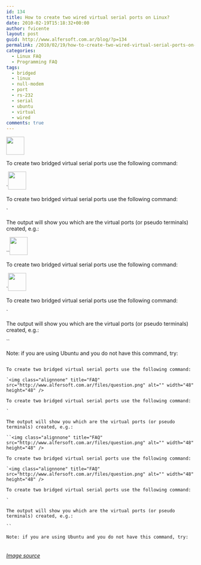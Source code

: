 ```yaml
---
id: 134
title: How to create two wired virtual serial ports on Linux?
date: 2010-02-19T15:18:32+00:00
author: fvicente
layout: post
guid: http://www.alfersoft.com.ar/blog/?p=134
permalink: /2010/02/19/how-to-create-two-wired-virtual-serial-ports-on-linux/
categories:
  - Linux FAQ
  - Programming FAQ
tags:
  - bridged
  - linux
  - null-modem
  - port
  - rs-232
  - serial
  - ubuntu
  - virtual
  - wired
comments: true
---
```

<img class="alignnone" title="FAQ" src="http://www.alfersoft.com.ar/files/question.png" alt="" width="48" height="48" />

To create two bridged virtual serial ports use the following command:
  
`<img class="alignnone" title="FAQ" src="http://www.alfersoft.com.ar/files/question.png" alt="" width="48" height="48" />

To create two bridged virtual serial ports use the following command:
  
` 

The output will show you which are the virtual ports (or pseudo terminals) created, e.g.:
  
``<img class="alignnone" title="FAQ" src="http://www.alfersoft.com.ar/files/question.png" alt="" width="48" height="48" />

To create two bridged virtual serial ports use the following command:
  
`<img class="alignnone" title="FAQ" src="http://www.alfersoft.com.ar/files/question.png" alt="" width="48" height="48" />

To create two bridged virtual serial ports use the following command:
  
` 

The output will show you which are the virtual ports (or pseudo terminals) created, e.g.:
  
`` 

Note: if you are using Ubuntu and you do not have this command, try:
  
```<img class="alignnone" title="FAQ" src="http://www.alfersoft.com.ar/files/question.png" alt="" width="48" height="48" />

To create two bridged virtual serial ports use the following command:
  
`<img class="alignnone" title="FAQ" src="http://www.alfersoft.com.ar/files/question.png" alt="" width="48" height="48" />

To create two bridged virtual serial ports use the following command:
  
` 

The output will show you which are the virtual ports (or pseudo terminals) created, e.g.:
  
``<img class="alignnone" title="FAQ" src="http://www.alfersoft.com.ar/files/question.png" alt="" width="48" height="48" />

To create two bridged virtual serial ports use the following command:
  
`<img class="alignnone" title="FAQ" src="http://www.alfersoft.com.ar/files/question.png" alt="" width="48" height="48" />

To create two bridged virtual serial ports use the following command:
  
` 

The output will show you which are the virtual ports (or pseudo terminals) created, e.g.:
  
`` 

Note: if you are using Ubuntu and you do not have this command, try:
  
``` 

<!--more-->

###### <a title="Lock" href="http://commons.wikimedia.org/wiki/File:Gnome-dialog-question.svg" target="_blank">Image source</a>
